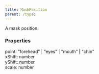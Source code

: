 ```yaml
---
title: MaskPosition
parent: /types
---
```


A mask position.

### Properties

<div class="flex flex-col gap-3"><div><div class="flex gap-2"><div class="font-mono p" id="p_point" data-anchor><span class="font-bold">point</span><span class="opacity-50">:</span> <span>&quot;forehead&quot;</span> <span class="opacity-50">|</span> <span>&quot;eyes&quot;</span> <span class="opacity-50">|</span> <span>&quot;mouth&quot;</span> <span class="opacity-50">|</span> <span>&quot;chin&quot;</span></div></div></div><div><div class="flex gap-2"><div class="font-mono p" id="p_xShift" data-anchor><span class="font-bold">xShift</span><span class="opacity-50">:</span> <span>number</span></div></div></div><div><div class="flex gap-2"><div class="font-mono p" id="p_yShift" data-anchor><span class="font-bold">yShift</span><span class="opacity-50">:</span> <span>number</span></div></div></div><div><div class="flex gap-2"><div class="font-mono p" id="p_scale" data-anchor><span class="font-bold">scale</span><span class="opacity-50">:</span> <span>number</span></div></div></div></div>

